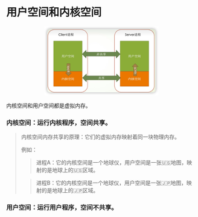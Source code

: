 # 用户空间和内核空间

<div align=center><img src="img/81a6560f.png" width="60%"></div>

内核空间和用户空间都是虚拟内存。

### 内核空间：运行内核程序，空间共享。
> 内核空间内存共享的原理：它们的虚拟内存映射着同一块物理内存。
>
> 例如：
>
> >进程A：它的内核空间是一个地球仪，用户空间是一张🇺🇸地图，映射的是地球上的🇺🇸区域。
>
> >进程B：它的内核空间是一个地球仪，用户空间是一张🇯🇵地图，映射的是地球上的🇯🇵区域。

### 用户空间：运行用户程序，空间不共享。